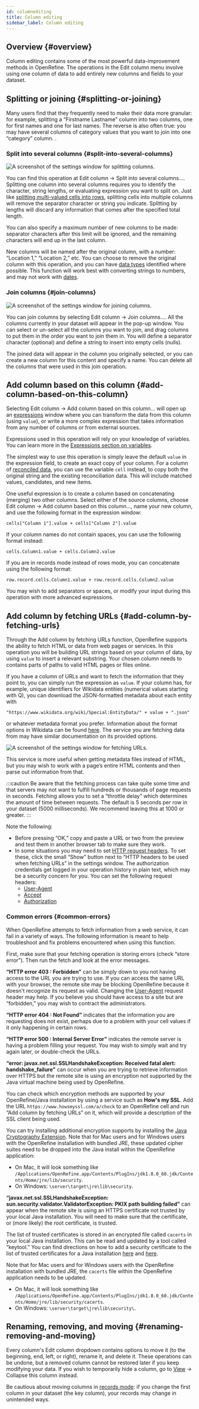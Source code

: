 ```yaml
---
id: columnediting
title: Column editing
sidebar_label: Column editing
---
```


## Overview {#overview}

Column editing contains some of the most powerful data-improvement methods in OpenRefine. The operations in the <span class="menuItems">Edit column</span> menu involve using one column of data to add entirely new columns and fields to your dataset. 

## Splitting or joining {#splitting-or-joining}

Many users find that they frequently need to make their data more granular: for example, splitting a “Firstname Lastname” column into two columns, one for first names and one for last names. The reverse is also often true: you may have several columns of category values that you want to join into one “category” column. 
.
### Split into several columns {#split-into-several-columns}

![A screenshot of the settings window for splitting columns.](/img/columnsplit.png)

You can find this operation at <span class="menuItems">Edit column</span> → <span class="menuItems">Split into several columns...</span>. Splitting one column into several columns requires you to identify the character, string lengths, or evaluating expression you want to split on. Just like [splitting multi-valued cells into rows](cellediting#split-multi-valued-cells), splitting cells into multiple columns will remove the separator character or string you indicate. Splitting by lengths will discard any information that comes after the specified total length. 

You can also specify a maximum number of new columns to be made: separator characters after this limit will be ignored, and the remaining characters will end up in the last column.

New columns will be named after the original column, with a number: “Location 1,” “Location 2,” etc. You can choose to remove the original column with this operation, and you can have [data types](exploring#data-types) identified where possible. This function will work best with converting strings to numbers, and may not work with [dates](exploring#dates).

### Join columns {#join-columns}

![A screenshot of the settings window for joining columns.](/img/columnjoin.png)

You can join columns by selecting <span class="menuItems">Edit column</span> → <span class="menuItems">Join columns...</span>. All the columns currently in your dataset will appear in the pop-up window. You can select or un-select all the columns you want to join, and drag columns to put them in the order you want to join them in. You will define a separator character (optional) and define a string to insert into empty cells (nulls). 

The joined data will appear in the column you originally selected, or you can create a new column for this content and specify a name. You can delete all the columns that were used in this join operation. 

## Add column based on this column {#add-column-based-on-this-column}

Selecting <span class="menuItems">Edit column</span> → <span class="menuItems">Add column based on this column...</span> will open up an [expressions](expressions) window where you can transform the data from this column (using `value`), or write a more complex expression that takes information from any number of columns or from external sources. 

Expressions used in this operation will rely on your knowledge of variables. You can learn more in the [Expressions section on variables](expressions#variables).

The simplest way to use this operation is simply leave the default `value` in the expression field, to create an exact copy of your column. For a column of [reconciled data](reconciling), you can use the variable `cell` instead, to copy both the original string and the existing reconciliation data. This will include matched values, candidates, and new items. 

One useful expression is to create a column based on concatenating (merging) two other columns. Select either of the source columns, choose <span class="menuItems">Edit column</span> → <span class="menuItems">Add column based on this column...</span>, name your new column, and use the following format in the expression window:

```
cells["Column 1"].value + cells["Column 2"].value
```

If your column names do not contain spaces, you can use the following format instead:

```
cells.Column1.value + cells.Column2.value
```

If you are in records mode instead of rows mode, you can concatenate using the following format:

```
row.record.cells.Column1.value + row.record.cells.Column2.value
```

You may wish to add separators or spaces, or modify your input during this operation with more advanced expressions. 

## Add column by fetching URLs {#add-column-by-fetching-urls}

Through the <span class="menuItems">Add column by fetching URLs</span> function, OpenRefine supports the ability to fetch HTML or data from web pages or services. In this operation you will be building URL strings based on your column of data, by using `value` to insert a relevant substring. Your chosen column needs to contains parts of paths to valid HTML pages or files online. 

If you have a column of URLs and want to fetch the information that they point to, you can simply run the expression as `value`. If your column has, for example, unique identifiers for Wikidata entities (numerical values starting with Q), you can download the JSON-formatted metadata about each entity with

```
"https://www.wikidata.org/wiki/Special:EntityData/" + value + ".json"
```

or whatever metadata format you prefer. Information about the format options in Wikidata can be found [here](https://www.wikidata.org/wiki/Wikidata:Data_access). The service you are fetching data from may have similar documentation on its provided options.

![A screenshot of the settings window for fetching URLs.](/img/fetchingURLs.png)

This service is more useful when getting metadata files instead of HTML, but you may wish to work with a page’s entire HTML contents and then parse out information from that. 

:::caution
Be aware that the fetching process can take quite some time and that servers may not want to fulfill hundreds or thousands of page requests in seconds. Fetching allows you to set a “throttle delay” which determines the amount of time between requests. The default is 5 seconds per row in your dataset (5000 milliseconds). We recommend leaving this at 1000 or greater. 
:::

Note the following:
* Before pressing “OK,” copy and paste a URL or two from the preview and test them in another browser tab to make sure they work.
* In some situations you may need to set [HTTP request headers](https://developer.mozilla.org/en-US/docs/Web/HTTP/Headers). To set these, click the small “Show” button next to “HTTP headers to be used when fetching URLs” in the settings window. The authorization credentials get logged in your operation history in plain text, which may be a security concern for you. You can set the following request headers:
  * [User-Agent](https://developer.mozilla.org/en-US/docs/Web/HTTP/Headers/User-Agent)
  * [Accept](https://developer.mozilla.org/en-US/docs/Web/HTTP/Headers/Accept)
  * [Authorization](https://developer.mozilla.org/en-US/docs/Web/HTTP/Headers/Authorization)

### Common errors {#common-errors}

When OpenRefine attempts to fetch information from a web service, it can fail in a variety of ways. The following information is meant to help troubleshoot and fix problems encountered when using this function.

First, make sure that your fetching operation is storing errors (check “store error”). Then run the fetch and look at the error messages. 

**“HTTP error 403 : Forbidden”** can be simply down to you not having access to the URL you are trying to use. If you can access the same URL with your browser, the remote site may be blocking OpenRefine because it doesn't recognize its request as valid. Changing the [User-Agent](https://developer.mozilla.org/en-US/docs/Web/HTTP/Headers/User-Agent) request header may help. If you believe you should have access to a site but are “forbidden,” you may wish to contract the administrators.

**“HTTP error 404 : Not Found”** indicates that the information you are requesting does not exist, perhaps due to a problem with your cell values if it only happening in certain rows. 

**“HTTP error 500 : Internal Server Error”** indicates the remote server is having a problem filling your request. You may wish to simply wait and try again later, or double-check the URLs. 

**“error: javax.net.ssl.SSLHandshakeException: Received fatal alert: handshake_failure”** can occur when you are trying to retrieve information over HTTPS but the remote site is using an encryption not supported by the Java virtual machine being used by OpenRefine.

You can check which encryption methods are supported by your OpenRefine/Java installation by using a service such as **How's my SSL**. Add the URL `https://www.howsmyssl.com/a/check` to an OpenRefine cell and run “Add column by fetching URLs” on it, which will provide a description of the SSL client being used. 

You can try installing additional encryption supports by installing the [Java Cryptography Extension](https://www.oracle.com/java/technologies/javase-jce8-downloads.html). 
Note that for Mac users and for Windows users with the OpenRefine installation with bundled JRE, these updated cipher suites need to be dropped into the Java install within the OpenRefine application: 

* On Mac, it will look something like `/Applications/OpenRefine.app/Contents/PlugIns/jdk1.8.0_60.jdk/Contents/Home/jre/lib/security`. 
* On Windows: `\server\target\jre\lib\security`.

**“javax.net.ssl.SSLHandshakeException: sun.security.validator.ValidatorException: PKIX path building failed”** can appear when the remote site is using an HTTPS certificate not trusted by your local Java installation. You will need to make sure that the certificate, or (more likely) the root certificate, is trusted. 

The list of trusted certificates is stored in an encrypted file called `cacerts` in your local Java installation. This can be read and updated by a tool called “keytool.” You can find directions on how to add a security certificate to the list of trusted certificates for a Java installation [here](http://magicmonster.com/kb/prg/java/ssl/pkix_path_building_failed.html) and [here](http://javarevisited.blogspot.co.uk/2012/03/add-list-certficates-java-keystore.html).

Note that for Mac users and for Windows users with the OpenRefine installation with bundled JRE, the `cacerts` file within the OpenRefine application needs to be updated. 

* On Mac, it will look something like `/Applications/OpenRefine.app/Contents/PlugIns/jdk1.8.0_60.jdk/Contents/Home/jre/lib/security/cacerts`.
* On Windows: `\server\target\jre\lib\security\`.

## Renaming, removing, and moving {#renaming-removing-and-moving}

Every column's <span class="menuItems">Edit column</span> dropdown contains options to move it (to the beginning, end, left, or right), rename it, and delete it. 
These operations can be undone, but a removed column cannot be restored later if you keep modifying your data. If you wish to temporarily hide a column, go to <span class="menuItems">[View](sortview#view)</span> → <span class="menuItems">Collapse this column</span> instead. 

Be cautious about moving columns in [records mode](cellediting#rows-vs-records): if you change the first column in your dataset (the key column), your records may change in unintended ways. 
